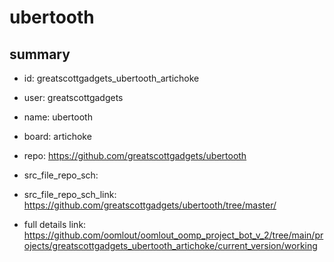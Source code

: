 # ubertooth
 
## summary 
* id: greatscottgadgets_ubertooth_artichoke
* user: greatscottgadgets
* name: ubertooth
* board: artichoke
* repo: https://github.com/greatscottgadgets/ubertooth



* src_file_repo_sch: 
* src_file_repo_sch_link: https://github.com/greatscottgadgets/ubertooth/tree/master/
* full details link: https://github.com/oomlout/oomlout_oomp_project_bot_v_2/tree/main/projects/greatscottgadgets_ubertooth_artichoke/current_version/working  






